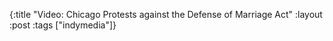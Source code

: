 {:title "Video: Chicago Protests against the Defense of Marriage Act"
:layout :post
:tags  ["indymedia"]}

<object width="660" height="525"><param name="movie" value="http://www.youtube.com/v/Ht6ng6r4HLM&hl=en&fs=1&border=1"></param><param name="allowFullScreen" value="true"></param><param name="allowscriptaccess" value="always"></param><embed src="http://www.youtube.com/v/Ht6ng6r4HLM&hl=en&fs=1&border=1" type="application/x-shockwave-flash" allowscriptaccess="always" allowfullscreen="true" width="660" height="525"></embed></object>